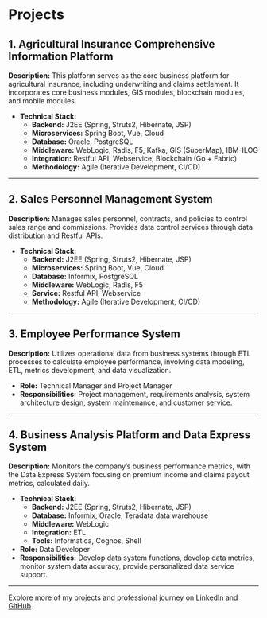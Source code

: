 # Projects

## 1. Agricultural Insurance Comprehensive Information Platform

**Description:** This platform serves as the core business platform for agricultural insurance, including underwriting and claims settlement. It incorporates core business modules, GIS modules, blockchain modules, and mobile modules.

- **Technical Stack:**
  - **Backend:** J2EE (Spring, Struts2, Hibernate, JSP)
  - **Microservices:** Spring Boot, Vue, Cloud
  - **Database:** Oracle, PostgreSQL
  - **Middleware:** WebLogic, Radis, F5, Kafka, GIS (SuperMap), IBM-ILOG
  - **Integration:** Restful API, Webservice, Blockchain (Go + Fabric)
  - **Methodology:** Agile (Iterative Development, CI/CD)

---

## 2. Sales Personnel Management System

**Description:** Manages sales personnel, contracts, and policies to control sales range and commissions. Provides data control services through data distribution and Restful APIs.

- **Technical Stack:**
  - **Backend:** J2EE (Spring, Struts2, Hibernate, JSP)
  - **Microservices:** Spring Boot, Vue, Cloud
  - **Database:** Informix, PostgreSQL
  - **Middleware:** WebLogic, Radis, F5
  - **Service:** Restful API, Webservice
  - **Methodology:** Agile (Iterative Development, CI/CD)

---

## 3. Employee Performance System

**Description:** Utilizes operational data from business systems through ETL processes to calculate employee performance, involving data modeling, ETL, metrics development, and data visualization.

- **Role:** Technical Manager and Project Manager
- **Responsibilities:** Project management, requirements analysis, system architecture design, system maintenance, and customer service.

---

## 4. Business Analysis Platform and Data Express System

**Description:** Monitors the company’s business performance metrics, with the Data Express System focusing on premium income and claims payout metrics, calculated daily.

- **Technical Stack:**
  - **Backend:** J2EE (Spring, Struts2, Hibernate, JSP)
  - **Database:** Informix, Oracle, Teradata data warehouse
  - **Middleware:** WebLogic
  - **Integration:** ETL
  - **Tools:** Informatica, Cognos, Shell
- **Role:** Data Developer
- **Responsibilities:** Develop data system functions, develop data metrics, monitor system data accuracy, provide personalized data service support.

---

Explore more of my projects and professional journey on [LinkedIn](https://www.linkedin.com/in/xihai-ren/) and [GitHub](https://github.com/RyanRen2023).